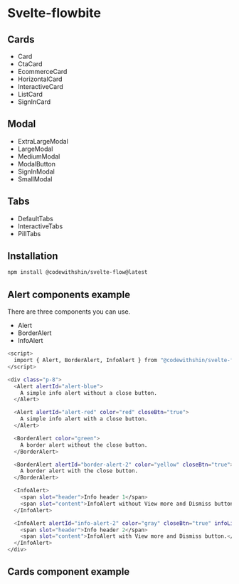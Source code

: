 # Svelte-flowbite



## Cards

- Card
- CtaCard
- EcommerceCard
- HorizontalCard
- InteractiveCard
- ListCard
- SignInCard

## Modal

- ExtraLargeModal
- LargeModal
- MediumModal
- ModalButton
- SignInModal
- SmallModal

## Tabs

- DefaultTabs
- InteractiveTabs
- PillTabs

## Installation

```sh
npm install @codewithshin/svelte-flow@latest
```

## Alert components example

There are three components you can use.

- Alert
- BorderAlert
- InfoAlert

```sh
<script>
  import { Alert, BorderAlert, InfoAlert } from "@codewithshin/svelte-flow";
</script>

<div class="p-8">
  <Alert alertId="alert-blue">
    A simple info alert without a close button.
  </Alert>

  <Alert alertId="alert-red" color="red" closeBtn="true">
    A simple info alert with a close button.
  </Alert>

  <BorderAlert color="green">
    A border alert without the close button.
  </BorderAlert>

  <BorderAlert alertId="border-alert-2" color="yellow" closeBtn="true">
    A border alert with the close button.
  </BorderAlert>

  <InfoAlert>
    <span slot="header">Info header 1</span>
    <span slot="content">InfoAlert without View more and Dismiss button.</span>
  </InfoAlert>

  <InfoAlert alertId="info-alert-2" color="gray" closeBtn="true" infoLink="/">
    <span slot="header">Info header 2</span>
    <span slot="content">InfoAlert with View more and Dismiss button.</span>
  </InfoAlert>
</div>
```

## Cards component example


